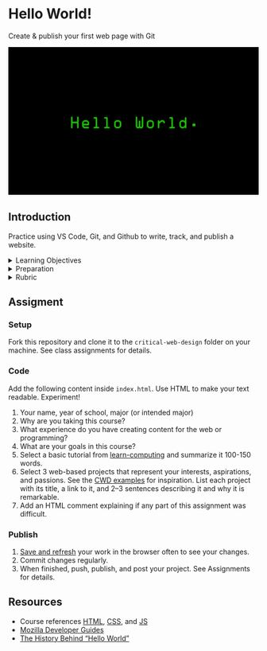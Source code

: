 
# Hello World!

Create & publish your first web page with Git

![hello-world](assets/img/hello-world.png)





## Introduction

Practice using VS Code, Git, and Github to write, track, and publish a website.


<details>
<summary>Learning Objectives</summary>

Students who complete this assignment will be able to:

- Compare markup languages and describe the primary function of HTML on the web.
- Describe the anatomy of a web page, includ elements, tags, attributes, and nesting.
- Use HTML to create a basic web page.
- Explain essential computing concepts from an activity in the [learn-computing](https://github.com/omundy/learn-computing) modules.
- Use Git and Github to fork, clone, update, and publish files in a repository.

</details>


<details>
<summary>Preparation</summary>

Complete the following to prepare for this assignment: 

- Chapter 1 of Critical Web Design
- Course content listed on the schedule

</details>


<details>
<summary>Rubric</summary>

Points | Description
---: | ---
10 | The HTML document uses correct structure, nesting, and syntax throughout.
10 | HTML code makes the content easy to read and understand.
10 | The student expanded their knowledge on their own (e.g. experimented with new tags).
10 | All code is working as intended.
10 | The content of the page follows parameters outlined in instructions.
10 | The example websites are specific and show a high degree of thought.
10 | The Learn Computing module reflections show significant engagement.
10 | An HTML comment reflects on the difficulty of this assignment.
10 | The commit names in the Git repository are specific to the work performed.
10 | The project is online, accessible, and linked from Moodle by the deadline.
100 | Total possible
+5% | Bonus! Add more info with these [tags](https://www.w3schools.com/tags/default.asp) for extra points `<pre>`, `<blockquote>`, `<img>`, +2 more *new to you* tags…

</details>




## Assigment


### Setup

Fork this repository and clone it to the `critical-web-design` folder on your machine. See class assignments for details.




### Code

Add the following content inside `index.html`. Use HTML to make your text readable. Experiment!

1. Your name, year of school, major (or intended major)
1. Why are you taking this course?
1. What experience do you have creating content for the web or programming?
1. What are your goals in this course?
1. Select a basic tutorial from [learn-computing](https://github.com/omundy/learn-computing) and summarize it 100-150 words.
1. Select 3 web-based projects that represent your interests, aspirations, and passions. See the [CWD examples](https://docs.google.com/spreadsheets/d/1mQ0doWT6tGXm2W-hB5zuz3I8mijGhLSkAe_XrcfMdok/edit#gid=0) for inspiration. List each project with its title, a link to it, and 2–3 sentences describing it and why it is remarkable.
1. Add an HTML comment explaining if any part of this assignment was difficult.


### Publish

1. [Save and refresh](https://github.com/omundy/learn-computing/blob/main/topics/keyboard-shortcuts.md#web-development-edit-save-refresh-loop) your work in the browser often to see your changes.
1. Commit changes regularly.
1. When finished, push, publish, and post your project. See Assignments for details.




## Resources

- Course references [HTML](https://github.com/omundy/dig245-critical-web-design/blob/main/topics/html-css/html.md), [CSS](https://github.com/omundy/dig245-critical-web-design/blob/main/topics/html-css/css.md), and [JS](https://github.com/omundy/dig245-critical-web-design/blob/main/topics/javascript/javascript.md)
- [Mozilla Developer Guides](https://developer.mozilla.org/en-US/docs/Web/Guide)
- [The History Behind “Hello World”](https://www.elegantthemes.com/blog/wordpress/the-history-behind-hello-world)
